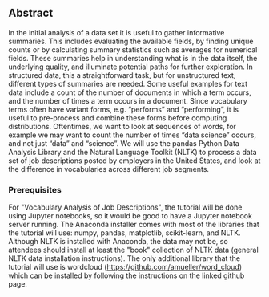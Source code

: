 ## Abstract
In the initial analysis of a data set it is useful to gather informative 
summaries. This includes evaluating the available fields, by finding unique 
counts or by calculating summary statistics such as averages for numerical 
fields. These summaries help in understanding what is in the data itself, the 
underlying quality, and illuminate potential paths for further exploration. In 
structured data, this a straightforward task, but for unstructured text, 
different types of summaries are needed. Some useful examples for text data 
include a count of the number of documents in which a term occurs, and the 
number of times a term occurs in a document. Since vocabulary terms often have 
variant forms, e.g. “performs” and “performing”, it is useful to pre-process 
and combine these forms before computing distributions. Oftentimes, we want to 
look at sequences of words, for example we may want to count the number of 
times “data science” occurs, and not just “data” and “science”. We will use the 
pandas Python Data Analysis Library and the Natural Language Toolkit (NLTK) to 
process a data set of job descriptions posted by employers in the United 
States, and look at the difference in vocabularies across different job 
segments.

### Prerequisites
For "Vocabulary Analysis of Job Descriptions", the tutorial will be done using 
Jupyter notebooks, so it would be good to have a Jupyter notebook server 
running. The Anaconda installer comes with most of the libraries that the 
tutorial will use: numpy, pandas, matplotlib, scikit-learn, and NLTK. Although 
NLTK is installed with Anaconda, the data may not be, so attendees should 
install at least the "book" collection of NLTK data (general NLTK data 
installation instructions). The only additional library that the tutorial will 
use is wordcloud (https://github.com/amueller/word_cloud) which can be installed by following the instructions 
on the linked github page.
